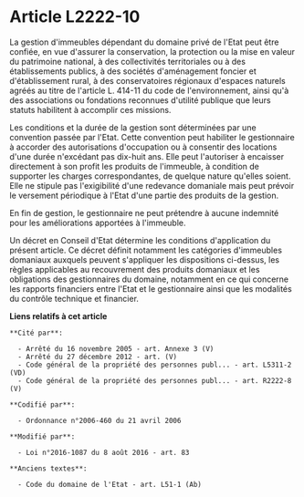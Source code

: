 # Article L2222-10

La gestion d'immeubles dépendant du domaine privé de l'Etat peut être confiée, en vue d'assurer la conservation, la
protection ou la mise en valeur du patrimoine national, à des collectivités territoriales ou à des établissements publics, à
des sociétés d'aménagement foncier et d'établissement rural, à des conservatoires régionaux d'espaces naturels agréés au
titre de l'article L. 414-11 du code de l'environnement, ainsi qu'à des associations ou fondations reconnues d'utilité
publique que leurs statuts habilitent à accomplir ces missions.

Les conditions et la durée de la gestion sont déterminées par une convention passée par l'Etat. Cette convention peut
habiliter le gestionnaire à accorder des autorisations d'occupation ou à consentir des locations d'une durée n'excédant pas
dix-huit ans. Elle peut l'autoriser à encaisser directement à son profit les produits de l'immeuble, à condition de supporter
les charges correspondantes, de quelque nature qu'elles soient. Elle ne stipule pas l'exigibilité d'une redevance domaniale
mais peut prévoir le versement périodique à l'Etat d'une partie des produits de la gestion.

En fin de gestion, le gestionnaire ne peut prétendre à aucune indemnité pour les améliorations apportées à l'immeuble.

Un décret en Conseil d'Etat détermine les conditions d'application du présent article. Ce décret définit notamment les
catégories d'immeubles domaniaux auxquels peuvent s'appliquer les dispositions ci-dessus, les règles applicables au
recouvrement des produits domaniaux et les obligations des gestionnaires du domaine, notamment en ce qui concerne les
rapports financiers entre l'Etat et le gestionnaire ainsi que les modalités du contrôle technique et financier.

**Liens relatifs à cet article**

	**Cité par**:

	  - Arrêté du 16 novembre 2005 - art. Annexe 3 (V)
	  - Arrêté du 27 décembre 2012 - art. (V)
	  - Code général de la propriété des personnes publ... - art. L5311-2 (VD)
	  - Code général de la propriété des personnes publ... - art. R2222-8 (V)

	**Codifié par**:

	  - Ordonnance n°2006-460 du 21 avril 2006

	**Modifié par**:

	  - Loi n°2016-1087 du 8 août 2016 - art. 83

	**Anciens textes**:

	  - Code du domaine de l'Etat - art. L51-1 (Ab)
